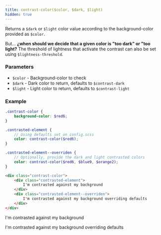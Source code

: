 ```yaml
---
title: contrast-color($color, $dark, $light)
hidden: true
---
```


Returns a `$dark` or `$light` color value according to the background-color provided as `$color`.

But... __¿when should we decide that a given color is "too dark" or "too light?__ The threshold of lightness that activate the contrast can also be set using `$lightness-threshold`. 

### Parameters
- `$color` - Background-color to check
- `$dark`  - Dark color to return, defaults to `$contrast-dark`
- `$light`   - Light color to return, defaults to `$contrast-light`

### Example


```scss
.contrast-color {
    background-color: $red6;
}

.contrasted-element {
    // Using defaults set on config.scss
    color: contrast-color($red6);
}

.contrasted-element--overriden {
    // Optionally, provide the dark and light contrasted colors
    color: contrast-color($red6, $blue9, $orange2);
}
```

```html
<div class="contrast-color">
    <div class="contrasted-element">
        I'm contrasted against my background
    </div>
    <div class="contrasted-element--overriden">
        I'm contrasted against my background overriding defaults
    </div>
</div>
```

<div class="p contrast-color">
    <p class="contrasted-element">
        I'm contrasted against my background
    </p>
    <p class="contrasted-element--overriden">
        I'm contrasted against my background overriding defaults
    </p>
</div>

